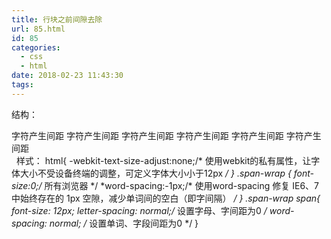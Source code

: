 ```yaml
---
title: 行块之前间隙去除
url: 85.html
id: 85
categories:
  - css
  - html
date: 2018-02-23 11:43:30
tags:
---
```


结构： <div class="span-wrap"> <span>字符产生间距</span> <span>字符产生间距</span> <span>字符产生间距</span> <span>字符产生间距</span> <span>字符产生间距</span> <span>字符产生间距</span> </div>   样式： html{ -webkit-text-size-adjust:none;/* 使用webkit的私有属性，让字体大小不受设备终端的调整，可定义字体大小小于12px */ } .span-wrap { font-size:0;/* 所有浏览器 */ \*word-spacing:-1px;/\* 使用word-spacing 修复 IE6、7 中始终存在的 1px 空隙，减少单词间的空白（即字间隔） */ } .span-wrap span{ font-size: 12px; letter-spacing: normal;/* 设置字母、字间距为0 */ word-spacing: normal; /* 设置单词、字段间距为0 */ }